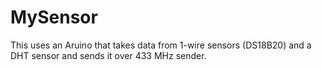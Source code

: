 MySensor
========

This uses an Aruino that takes data from 1-wire sensors (DS18B20) and a DHT sensor and sends it over 433 MHz sender.
